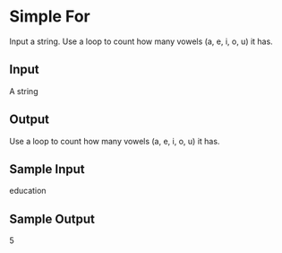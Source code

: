 # Simple For

Input a string. Use a loop to count how many vowels (a, e, i, o, u) it has.

## Input
A string

## Output
Use a loop to count how many vowels (a, e, i, o, u) it has.

## Sample Input
education

## Sample Output
5

